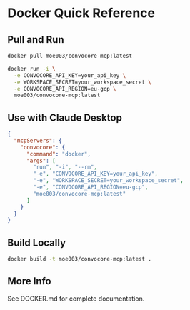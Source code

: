 # Docker Quick Reference

## Pull and Run

```bash
docker pull moe003/convocore-mcp:latest

docker run -i \
  -e CONVOCORE_API_KEY=your_api_key \
  -e WORKSPACE_SECRET=your_workspace_secret \
  -e CONVOCORE_API_REGION=eu-gcp \
  moe003/convocore-mcp:latest
```

## Use with Claude Desktop

```json
{
  "mcpServers": {
    "convocore": {
      "command": "docker",
      "args": [
        "run", "-i", "--rm",
        "-e", "CONVOCORE_API_KEY=your_api_key",
        "-e", "WORKSPACE_SECRET=your_workspace_secret",
        "-e", "CONVOCORE_API_REGION=eu-gcp",
        "moe003/convocore-mcp:latest"
      ]
    }
  }
}
```

## Build Locally

```bash
docker build -t moe003/convocore-mcp:latest .
```

## More Info

See DOCKER.md for complete documentation.

